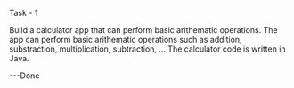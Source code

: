 Task - 1

Build a calculator app that can perform basic arithematic operations.
The app can perform basic arithematic operations such as addition, substraction, multiplication, subtraction, ...
The calculator code is written in Java.

---Done
